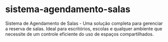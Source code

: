 # sistema-agendamento-salas
Sistema de Agendamento de Salas - Uma solução completa para gerenciar a reserva de salas. Ideal para escritórios, escolas e qualquer ambiente que necessite de um controle eficiente do uso de espaços compartilhados.
